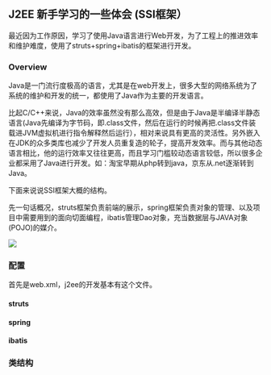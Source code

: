 ## J2EE 新手学习的一些体会 (SSI框架）

最近因为工作原因，学习了使用Java语言进行Web开发，为了工程上的推进效率和维护难度，使用了struts+spring+ibatis的框架进行开发。

### Overview

Java是一门流行度极高的语言，尤其是在web开发上，很多大型的网络系统为了系统的维护和开发的统一，都使用了Java作为主要的开发语言。

比起C/C++来说，Java的效率虽然没有那么高效，但是由于Java是半编译半静态语言(Java先编译为字节码，即.class文件，然后在运行的时候再把.class文件装载进JVM虚拟机进行指令解释然后运行），相对来说具有更高的灵活性。另外嵌入在JDK的众多类库也减少了开发人员重复造的轮子，提高开发效率。而与其他动态语言相比，他的运行效率又往往更高，而且学习门槛较动态语言较低，所以很多企业都采用了Java进行开发。如：淘宝早期从php转到java，京东从.net逐渐转到Java。

下面来说说SSI框架大概的结构。

先一句话概况，struts框架负责前端的展示，spring框架负责对象的管理、以及项目中需要用到的面向切面编程，ibatis管理Dao对象，充当数据层与JAVA对象(POJO)的媒介。

![](./12-22-overview.jpg)

### 配置

首先是web.xml，j2ee的开发基本有这个文件。



#### struts

#### spring

#### ibatis

### 类结构






